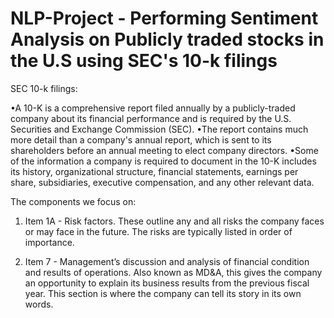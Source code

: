 # NLP-Project - Performing Sentiment Analysis on Publicly traded stocks in the U.S using SEC's 10-k filings

SEC 10-k filings:

•A 10-K is a comprehensive report filed annually by a publicly-traded company about its financial performance and is required by the U.S. Securities and Exchange Commission (SEC). 
•The report contains much more detail than a company's annual report, which is sent to its shareholders before an annual meeting to elect company directors.
•Some of the information a company is required to document in the 10-K includes its history, organizational structure, financial statements, earnings per share, subsidiaries, executive compensation, and any other relevant data.

The components we focus on:

1. Item 1A - Risk factors. These outline any and all risks the company faces or may face in the future. The risks are typically listed in order of importance.

2. Item 7 - Management’s discussion and analysis of financial condition and results of operations. Also known as MD&A, this gives the company an opportunity to explain its business results from the previous fiscal year. This section is where the company can tell its story in its own words.

